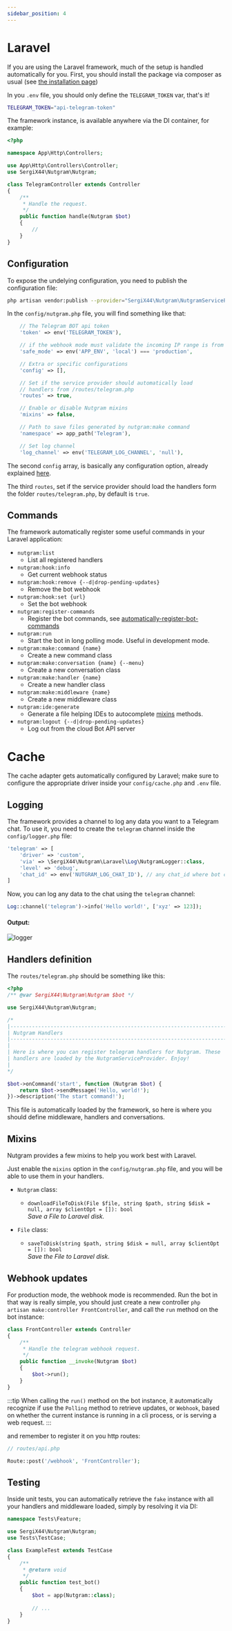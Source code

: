 ```yaml
---
sidebar_position: 4
---
```


# Laravel

If you are using the Laravel framework, much of the setup is handled automatically for you. First, you should install
the package via composer as usual (see [the installation page](installation.md#composer))

In you `.env` file, you should only define the `TELEGRAM_TOKEN` var, that's it!

```bash
TELEGRAM_TOKEN="api-telegram-token"
```

The framework instance, is available anywhere via the DI container, for example:

```php
<?php

namespace App\Http\Controllers;

use App\Http\Controllers\Controller;
use SergiX44\Nutgram\Nutgram;

class TelegramController extends Controller
{
    /**
     * Handle the request.
     */
    public function handle(Nutgram $bot)
    {
        //
    }
}
```

## Configuration

To expose the undelying configuration, you need to publish the configuration file:

```bash
php artisan vendor:publish --provider="SergiX44\Nutgram\NutgramServiceProvider" --tag="nutgram"
```

In the `config/nutgram.php` file, you will find something like that:

```php
    // The Telegram BOT api token
    'token' => env('TELEGRAM_TOKEN'),

    // if the webhook mode must validate the incoming IP range is from a telegram server
    'safe_mode' => env('APP_ENV', 'local') === 'production',

    // Extra or specific configurations
    'config' => [],

    // Set if the service provider should automatically load
    // handlers from /routes/telegram.php
    'routes' => true,

    // Enable or disable Nutgram mixins
    'mixins' => false,

    // Path to save files generated by nutgram:make command
    'namespace' => app_path('Telegram'),

    // Set log channel
    'log_channel' => env('TELEGRAM_LOG_CHANNEL', 'null'),
```

The second `config` array, is basically any configuration option, already
explained [here](installation.md#configuration).

The third `routes`, set if the service provider should load the handlers form the folder `routes/telegram.php`, by
default is `true`.

## Commands

The framework automatically register some useful commands in your Laravel application:

- `nutgram:list`
    - List all registered handlers
- `nutgram:hook:info`
    - Get current webhook status
- `nutgram:hook:remove {--d|drop-pending-updates}`
    - Remove the bot webhook
- `nutgram:hook:set {url}`
    - Set the bot webhook
- `nutgram:register-commands`
    - Register the bot commands, see [automatically-register-bot-commands](../usage/handlers#automatically-register-bot-commands)
- `nutgram:run`
    - Start the bot in long polling mode. Useful in development mode.
- `nutgram:make:command {name}`
  - Create a new command class 
- `nutgram:make:conversation {name} {--menu}`
  - Create a new conversation class
- `nutgram:make:handler {name}`
  - Create a new handler class
- `nutgram:make:middleware {name}`
  - Create a new middleware class
- `nutgram:ide:generate`
  - Generate a file helping IDEs to autocomplete [mixins](#mixins) methods.
- `nutgram:logout {--d|drop-pending-updates}`
  - Log out from the cloud Bot API server

# Cache

The cache adapter gets automatically configured by Laravel; make sure to configure the appropriate driver inside your
`config/cache.php` and `.env` file.

## Logging

The framework provides a channel to log any data you want to a Telegram chat. 
To use it, you need to create the `telegram` channel inside the `config/logger.php` file:

```php
'telegram' => [
    'driver' => 'custom',
    'via' => \SergiX44\Nutgram\Laravel\Log\NutgramLogger::class,
    'level' => 'debug',
    'chat_id' => env('NUTGRAM_LOG_CHAT_ID'), // any chat_id where bot can write messages
]
```

Now, you can log any data to the chat using the `telegram` channel:

```php
Log::channel('telegram')->info('Hello world!', ['xyz' => 123]);
```

#### Output:
![logger](https://i.imgur.com/Gph2XmO.png)

## Handlers definition

The `routes/telegram.php` should be something like this:

```php
<?php
/** @var SergiX44\Nutgram\Nutgram $bot */

use SergiX44\Nutgram\Nutgram;

/*
|--------------------------------------------------------------------------
| Nutgram Handlers
|--------------------------------------------------------------------------
|
| Here is where you can register telegram handlers for Nutgram. These
| handlers are loaded by the NutgramServiceProvider. Enjoy!
|
*/

$bot->onCommand('start', function (Nutgram $bot) {
    return $bot->sendMessage('Hello, world!');
})->description('The start command!');
```

This file is automatically loaded by the framework, so here is where you should define middleware, handlers and
conversations.

## Mixins

Nutgram provides a few mixins to help you work best with Laravel.

Just enable the `mixins` option in the `config/nutgram.php` file, and you will be able to use them in your handlers.

- `Nutgram` class:
  - `downloadFileToDisk(File $file, string $path, string $disk = null, array $clientOpt = []): bool`<br/>
    _Save a File to Laravel disk._ 

- `File` class:
  - `saveToDisk(string $path, string $disk = null, array $clientOpt = []): bool`<br/>
    _Save the File to Laravel disk._


## Webhook updates

For production mode, the webhook mode is recommended. Run the bot in that way is really simple, you should just create a
new controller `php artisan make:controller FrontController`, and call the `run` method on the bot instance:

```php
class FrontController extends Controller
{
    /**
     * Handle the telegram webhook request.
     */
    public function __invoke(Nutgram $bot)
    {
        $bot->run();
    }
}
```

:::tip
When calling the `run()` method on the bot instance, it automatically recognize if use the `Polling` method to retrieve updates,
or `Webhook`, based on whether the current instance is running in a cli process, or is serving a web request.
:::

and remember to register it on you http routes:

```php
// routes/api.php

Route::post('/webhook', 'FrontController');
```

## Testing

Inside unit tests, you can automatically retrieve the `fake` instance with all your handlers and middleware loaded, 
simply by resolving it via DI:

```php
namespace Tests\Feature;

use SergiX44\Nutgram\Nutgram;
use Tests\TestCase;

class ExampleTest extends TestCase
{
    /**
     * @return void
     */
    public function test_bot()
    {
        $bot = app(Nutgram::class);
        
        // ...
    }
}
```